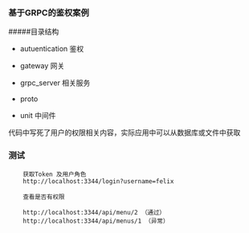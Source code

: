 ### 基于GRPC的鉴权案例

#####目录结构

- autuentication  鉴权

- gateway 网关

- grpc_server 相关服务

- proto 

- unit 中间件

代码中写死了用户的权限相关内容，实际应用中可以从数据库或文件中获取

### 测试

```gotemplate
    获取Token 及用户角色
    http://localhost:3344/login?username=felix
    
    查看是否有权限
    
    http://localhost:3344/api/menu/2 （通过）
    http://localhost:3344/api/menus/1 （异常）
```